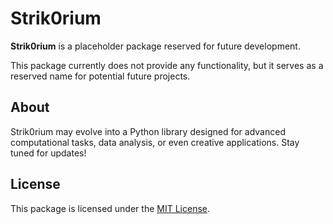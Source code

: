 # Strik0rium

**Strik0rium** is a placeholder package reserved for future development. 

This package currently does not provide any functionality, but it serves as a reserved name for potential future projects.

## About

Strik0rium may evolve into a Python library designed for advanced computational tasks, data analysis, or even creative applications. Stay tuned for updates!

## License

This package is licensed under the [MIT License](LICENSE).